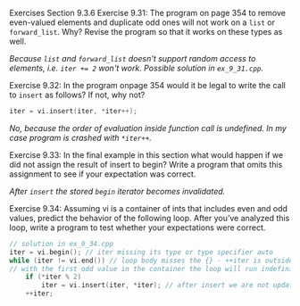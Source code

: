Exercises Section 9.3.6
Exercise 9.31: The program on page 354 to remove even-valued elements
and duplicate odd ones will not work on a `list` or `forward_list`. Why?
Revise the program so that it works on these types as well.

_Because `list` and `forward_list` doesn't support random access to elements, i.e. `iter += 2` won't work. Possible solution in `ex_9_31.cpp`._

Exercise 9.32: In the program onpage 354 would it be legal to write the call
to `insert` as follows? If not, why not?

```c++
iter = vi.insert(iter, *iter++);
```

_No, because the order of evaluation inside function call is undefined. In my case program is crashed with `*iter++`._

Exercise 9.33: In the final example in this section what would happen if we
did not assign the result of insert to begin? Write a program that omits
this assignment to see if your expectation was correct.

_After `insert` the stored `begin` iterator becomes invalidated._

Exercise 9.34: Assuming vi is a container of ints that includes even and
odd values, predict the behavior of the following loop. After you’ve analyzed
this loop, write a program to test whether your expectations were correct.
```c++
// solution in ex_9_34.cpp
iter = vi.begin(); // iter missing its type or type specifier auto
while (iter != vi.end()) // loop body misses the {} - ++iter is outside the while loop
// with the first odd value in the container the loop will run indefinitely
    if (*iter % 2)
        iter = vi.insert(iter, *iter); // after insert we are not updating the iterator - and we need to update it by 2, i.e. iter += 2 or std::advance(iter, 2). Or else it will point to the newly inserted element and run indefinitely
    ++iter;
```

